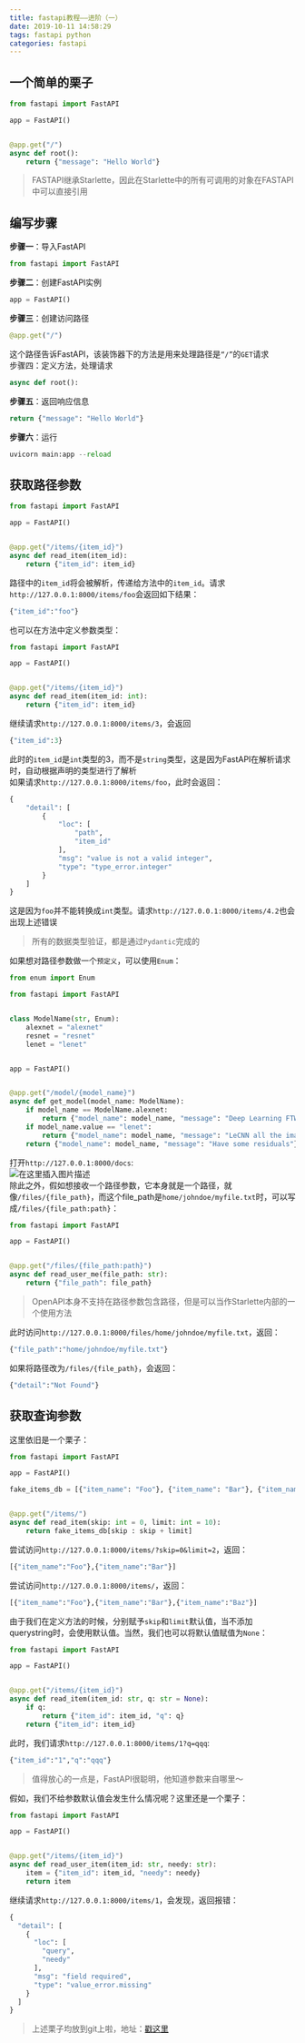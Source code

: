 ```yaml
---
title: fastapi教程——进阶（一）
date: 2019-10-11 14:58:29
tags: fastapi python
categories: fastapi
---
```



## 一个简单的栗子

```python
from fastapi import FastAPI

app = FastAPI()


@app.get("/")
async def root():
    return {"message": "Hello World"}
```

<!--more-->

> FASTAPI继承Starlette，因此在Starlette中的所有可调用的对象在FASTAPI中可以直接引用

## 编写步骤

**步骤一**：导入FastAPI

```python
from fastapi import FastAPI
```

**步骤二**：创建FastAPI实例

```python
app = FastAPI()
```

**步骤三**：创建访问路径

```python
@app.get("/")
```

这个路径告诉FastAPI，该装饰器下的方法是用来处理路径是`“/”`的`GET`请求  
步骤四：定义方法，处理请求

```python
async def root():
```

**步骤五**：返回响应信息

```python
return {"message": "Hello World"}
```

**步骤六**：运行

```python
uvicorn main:app --reload
```

## 获取路径参数

```python
from fastapi import FastAPI

app = FastAPI()


@app.get("/items/{item_id}")
async def read_item(item_id):
    return {"item_id": item_id}
```

路径中的`item_id`将会被解析，传递给方法中的`item_id`。请求`http://127.0.0.1:8000/items/foo`会返回如下结果：

```python
{"item_id":"foo"}
```

也可以在方法中定义参数类型：

```python
from fastapi import FastAPI

app = FastAPI()


@app.get("/items/{item_id}")
async def read_item(item_id: int):
    return {"item_id": item_id}
```

继续请求`http://127.0.0.1:8000/items/3`，会返回

```python
{"item_id":3}
```

此时的`item_id`是`int`类型的3，而不是`string`类型，这是因为FastAPI在解析请求时，自动根据声明的类型进行了解析  
如果请求`http://127.0.0.1:8000/items/foo`，此时会返回：

```python
{
    "detail": [
        {
            "loc": [
                "path",
                "item_id"
            ],
            "msg": "value is not a valid integer",
            "type": "type_error.integer"
        }
    ]
}
```

这是因为`foo`并不能转换成`int`类型。请求`http://127.0.0.1:8000/items/4.2`也会出现上述错误

> 所有的数据类型验证，都是通过`Pydantic`完成的

如果想对路径参数做一个`预定义`，可以使用`Enum`：

```python
from enum import Enum

from fastapi import FastAPI


class ModelName(str, Enum):
    alexnet = "alexnet"
    resnet = "resnet"
    lenet = "lenet"


app = FastAPI()


@app.get("/model/{model_name}")
async def get_model(model_name: ModelName):
    if model_name == ModelName.alexnet:
        return {"model_name": model_name, "message": "Deep Learning FTW!"}
    if model_name.value == "lenet":
        return {"model_name": model_name, "message": "LeCNN all the images"}
    return {"model_name": model_name, "message": "Have some residuals"}
```

打开`http://127.0.0.1:8000/docs`:  
![在这里插入图片描述](https://img-blog.csdnimg.cn/20191011113101177.png?x-oss-process=image/watermark,type_ZmFuZ3poZW5naGVpdGk,shadow_10,text_aHR0cHM6Ly9ibG9nLmNzZG4ubmV0L3dlaXhpbl80MDE1NjQ4Nw==,size_16,color_FFFFFF,t_70)  
除此之外，假如想接收一个路径参数，它本身就是一个路径，就像`/files/{file_path}`，而这个file\_path是`home/johndoe/myfile.txt`时，可以写成`/files/{file_path:path}`：

```python
from fastapi import FastAPI

app = FastAPI()


@app.get("/files/{file_path:path}")
async def read_user_me(file_path: str):
    return {"file_path": file_path}
```

> OpenAPI本身不支持在路径参数包含路径，但是可以当作Starlette内部的一个使用方法

此时访问`http://127.0.0.1:8000/files/home/johndoe/myfile.txt`，返回：

```python
{"file_path":"home/johndoe/myfile.txt"}
```

如果将路径改为`/files/{file_path}`，会返回：

```python
{"detail":"Not Found"}
```

## 获取查询参数

这里依旧是一个栗子：

```python
from fastapi import FastAPI

app = FastAPI()

fake_items_db = [{"item_name": "Foo"}, {"item_name": "Bar"}, {"item_name": "Baz"}]


@app.get("/items/")
async def read_item(skip: int = 0, limit: int = 10):
    return fake_items_db[skip : skip + limit]
```

尝试访问`http://127.0.0.1:8000/items/?skip=0&limit=2`，返回：

```python
[{"item_name":"Foo"},{"item_name":"Bar"}]
```

尝试访问`http://127.0.0.1:8000/items/`，返回：

```python
[{"item_name":"Foo"},{"item_name":"Bar"},{"item_name":"Baz"}]
```

由于我们在定义方法的时候，分别赋予`skip`和`limit`默认值，当不添加querystring时，会使用默认值。当然，我们也可以将默认值赋值为`None`：

```python
from fastapi import FastAPI

app = FastAPI()


@app.get("/items/{item_id}")
async def read_item(item_id: str, q: str = None):
    if q:
        return {"item_id": item_id, "q": q}
    return {"item_id": item_id}
```

此时，我们请求`http://127.0.0.1:8000/items/1?q=qqq`:

```python
{"item_id":"1","q":"qqq"}
```

> 值得放心的一点是，FastAPI很聪明，他知道参数来自哪里～

假如，我们不给参数默认值会发生什么情况呢？这里还是一个栗子：

```python
from fastapi import FastAPI

app = FastAPI()


@app.get("/items/{item_id}")
async def read_user_item(item_id: str, needy: str):
    item = {"item_id": item_id, "needy": needy}
    return item
```

继续请求`http://127.0.0.1:8000/items/1`，会发现，返回报错：

```python
{
  "detail": [
    {
      "loc": [
        "query",
        "needy"
      ],
      "msg": "field required",
      "type": "value_error.missing"
    }
  ]
}
```

> 上述栗子均放到git上啦，地址：[戳这里](https://github.com/ChuXiaoYi/fastapi)
